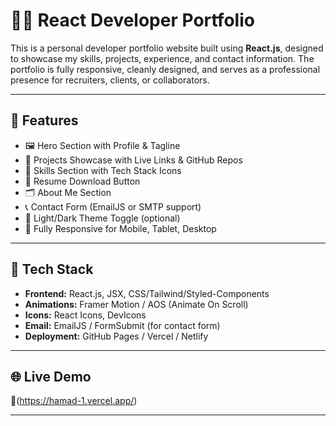 # 🧑‍💻 React Developer Portfolio

This is a personal developer portfolio website built using **React.js**, designed to showcase my skills, projects, experience, and contact information. The portfolio is fully responsive, cleanly designed, and serves as a professional presence for recruiters, clients, or collaborators.

---

## 🚀 Features

- 🖼️ Hero Section with Profile & Tagline
- 💼 Projects Showcase with Live Links & GitHub Repos
- 🧠 Skills Section with Tech Stack Icons
- 📄 Resume Download Button
- 🗂️ About Me Section
- 📞 Contact Form (EmailJS or SMTP support)
- 🌙 Light/Dark Theme Toggle (optional)
- 📱 Fully Responsive for Mobile, Tablet, Desktop

---

## 🧱 Tech Stack

- **Frontend:** React.js, JSX, CSS/Tailwind/Styled-Components
- **Animations:** Framer Motion / AOS (Animate On Scroll)
- **Icons:** React Icons, DevIcons
- **Email:** EmailJS / FormSubmit (for contact form)
- **Deployment:** GitHub Pages / Vercel / Netlify

---

## 🌐 Live Demo

🔗(https://hamad-1.vercel.app/)

---
